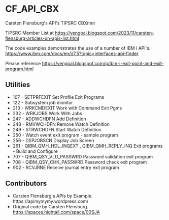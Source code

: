 # CF_API_CBX
Carsten Flensburg's API's TIPSRC CBXnnn

TIPSRC Member List at https://vengoal.blogspot.com/2023/11/carsten-flensburg-articles-on-apis-list.html

The code examples demonstrates the use of a number of IBM i API's. <br />
<a href="https://www.ibm.com/docs/en/i/7.5?topic=interfaces-api-finder" rel="nofollow">https://www.ibm.com/docs/en/i/7.5?topic=interfaces-api-finder</a>

Please reference <a href="https://vengoal.blogspot.com/p/ibm-i-exit-point-and-exit-program.html" rel="nofollow">https://vengoal.blogspot.com/p/ibm-i-exit-point-and-exit-program.html</a>

<h2>Utilities</h2>
<ul dir="auto">
  <li>107 - SETPRFEXIT Set Profile Exit Programs</li>
  <li>122 - Subsystem job monitor</li>
  <li>213 - WRKCMDEXIT Work with Command Exit Pgms</li>
  <li>232 - WRKJOBS    Work With Jobs</li>
  <li>247 - ADDWCHDFN  Add     Definition</li>
  <li>248 - RMVWCHDFN  Remove  Watch Definition</li>
  <li>249 - STRWCHDFN  Start   Watch Definition</li>
  <li>250 - Watch event exit program - sample program</li>
  <li>256 - DSPJOBSCN  Display Job Screen</li>
  <li>261 - QIBM_QMH_HDL_INQEXT , QIBM_QMH_REPLY_INQ Exit programs - Build and Configure</li>
  <li>707 - QIBM_QSY_VLD_PASSWRD Password validation exit program</li>
  <li>708 - QIBM_QSY_CHK_PASSWRD Password check exit program</li>
  <li>902 - RCVJRNE Receive journal entry exit program</li>
</ul>

## Contributors
<ul dir="auto">
  <li>Carsten Flensburg's APIs by Example. https://apimymymy.wordpress.com/</li>
  <li>Original code by Carsten Flensburg. <a href="https://spaces.hightail.com/space/00SJA" rel="nofollow">https://spaces.hightail.com/space/00SJA</a></li>
</ul>
